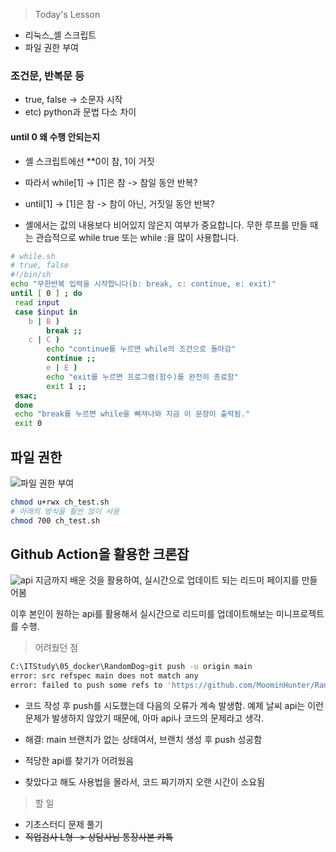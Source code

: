 >Today's Lesson
- 리눅스_셸 스크립트
- 파일 권한 부여

### 조건문, 반복문 등
- true, false -> 소문자 시작
- etc) python과 문법 다소 차이

#### until 0 왜 수행 안되는지
- 셸 스크립트에선 **0이 참, 1이 거짓
- 따라서 while[1] -> [1]은 참 -> 참일 동안 반복?
- until[1] -> [1]은 참 -> 참이 아닌, 거짓일 동안 반복?

- 셸에서는 값의 내용보다 비어있지 않은지 여부가 중요합니다.
무한 루프를 만들 때는 관습적으로 while true 또는 while :을 많이 사용합니다.

```bash
# while.sh
# true, false 
#!/bin/sh
echo "무한반복 입력을 시작합니다(b: break, c: continue, e: exit)"
until [ 0 ] ; do
 read input
 case $input in
 	b | B )
 		break ;;
 	c | C )
 		echo "continue를 누르면 while의 조건으로 돌아감"
 		continue ;;
	 	e | E )
 		echo "exit를 누르면 프로그램(함수)를 완전히 종료함"
 		exit 1 ;;
 esac;
 done
 echo "break를 누르면 while을 빠져나와 지금 이 문장이 출력됨."
 exit 0
```

## 파일 권한
![파일 권한 부여](https://github.com/user-attachments/assets/cf74c351-e484-490b-a7a0-3efc9216214d)

```bash
chmod u+rwx ch_test.sh
# 아래의 방식을 훨씬 많이 사용
chmod 700 ch_test.sh
```

## Github Action을 활용한 크론잡 
![api](https://github.com/user-attachments/assets/68ec6809-07ab-4b7c-be33-16e44e0f8564)
지금까지 배운 것을 활용하여, 실시간으로 업데이트 되는 리드미 페이지를 만들어봄

이후 본인이 원하는 api를 활용해서 실시간으로 리드미를 업데이트해보는 미니프로젝트를 수행.

>어려웠던 점
```bash
C:\ITStudy\05_docker\RandomDog>git push -u origin main
error: src refspec main does not match any
error: failed to push some refs to 'https://github.com/MoominHunter/RandomDog'
```
- 코드 작성 후 push를 시도했는데 다음의 오류가 계속 발생함. 예제 날씨 api는 이런 문제가 발생하지 않았기 때문에, 아마 api나 코드의 문제라고 생각.
- 해결: main 브랜치가 없는 상태여서, 브랜치 생성 후 push 성공함

- 적당한 api를 찾기가 어려웠음
- 찾았다고 해도 사용법을 몰라서, 코드 짜기까지 오랜 시간이 소요됨


>할 일
- 기초스터디 문제 풀기
- ~~직업검사 L형 -> 상담사님 통장사본 카톡~~
